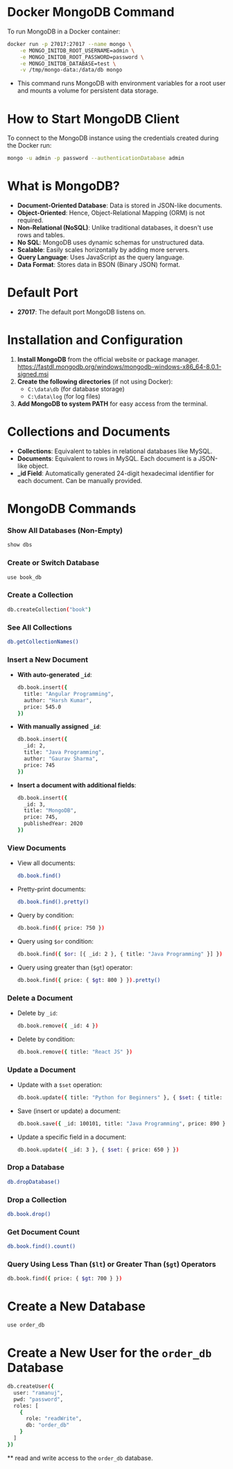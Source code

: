 # Docker MongoDB Command

To run MongoDB in a Docker container:

```bash
docker run -p 27017:27017 --name mongo \
    -e MONGO_INITDB_ROOT_USERNAME=admin \
    -e MONGO_INITDB_ROOT_PASSWORD=password \
    -e MONGO_INITDB_DATABASE=test \
    -v /tmp/mongo-data:/data/db mongo
```

- This command runs MongoDB with environment variables for a root user and mounts a volume for persistent data storage.

# How to Start MongoDB Client

To connect to the MongoDB instance using the credentials created during the Docker run:

```bash
mongo -u admin -p password --authenticationDatabase admin
```

# What is MongoDB?

- **Document-Oriented Database**: Data is stored in JSON-like documents.
- **Object-Oriented**: Hence, Object-Relational Mapping (ORM) is not required.
- **Non-Relational (NoSQL)**: Unlike traditional databases, it doesn't use rows and tables.
- **No SQL**: MongoDB uses dynamic schemas for unstructured data.
- **Scalable**: Easily scales horizontally by adding more servers.
- **Query Language**: Uses JavaScript as the query language.
- **Data Format**: Stores data in BSON (Binary JSON) format.

# Default Port

- **27017**: The default port MongoDB listens on.

# Installation and Configuration

1. **Install MongoDB** from the official website or package manager.
https://fastdl.mongodb.org/windows/mongodb-windows-x86_64-8.0.1-signed.msi
2. **Create the following directories** (if not using Docker):
   - `C:\data\db` (for database storage)
   - `C:\data\log` (for log files)
3. **Add MongoDB to system PATH** for easy access from the terminal.

# Collections and Documents

- **Collections**: Equivalent to tables in relational databases like MySQL.
- **Documents**: Equivalent to rows in MySQL. Each document is a JSON-like object.
- **_id Field**: Automatically generated 24-digit hexadecimal identifier for each document. Can be manually provided.

# MongoDB Commands

### Show All Databases (Non-Empty)
```bash
show dbs
```

### Create or Switch Database
```bash
use book_db
```

### Create a Collection
```bash
db.createCollection("book")
```

### See All Collections
```bash
db.getCollectionNames()
```

### Insert a New Document

- **With auto-generated `_id`**:
  ```bash
  db.book.insert({
    title: "Angular Programming",
    author: "Harsh Kumar",
    price: 545.0
  })
  ```

- **With manually assigned `_id`**:
  ```bash
  db.book.insert({
    _id: 2,
    title: "Java Programming",
    author: "Gaurav Sharma",
    price: 745
  })
  ```

- **Insert a document with additional fields**:
  ```bash
  db.book.insert({
    _id: 3,
    title: "MongoDB",
    price: 745,
    publishedYear: 2020
  })
  ```

### View Documents
- View all documents:
  ```bash
  db.book.find()
  ```

- Pretty-print documents:
  ```bash
  db.book.find().pretty()
  ```

- Query by condition:
  ```bash
  db.book.find({ price: 750 })
  ```

- Query using `$or` condition:
  ```bash
  db.book.find({ $or: [{ _id: 2 }, { title: "Java Programming" }] })
  ```

- Query using greater than (`$gt`) operator:
  ```bash
  db.book.find({ price: { $gt: 800 } }).pretty()
  ```

### Delete a Document
- Delete by `_id`:
  ```bash
  db.book.remove({ _id: 4 })
  ```

- Delete by condition:
  ```bash
  db.book.remove({ title: "React JS" })
  ```

### Update a Document
- Update with a `$set` operation:
  ```bash
  db.book.update({ title: "Python for Beginners" }, { $set: { title: "Angular Programming", price: 650 } })
  ```

- Save (insert or update) a document:
  ```bash
  db.book.save({ _id: 100101, title: "Java Programming", price: 890 })
  ```

- Update a specific field in a document:
  ```bash
  db.book.update({ _id: 3 }, { $set: { price: 650 } })
  ```

### Drop a Database
```bash
db.dropDatabase()
```

### Drop a Collection
```bash
db.book.drop()
```

### Get Document Count
```bash
db.book.find().count()
```

### Query Using Less Than (`$lt`) or Greater Than (`$gt`) Operators
```bash
db.book.find({ price: { $gt: 700 } })
```

# Create a New Database

```bash
use order_db
```

# Create a New User for the `order_db` Database

```bash
db.createUser({
  user: "ramanuj",
  pwd: "password",
  roles: [
    {
      role: "readWrite",
      db: "order_db"
    }
  ]
})
```

** read and write access to the `order_db` database.
